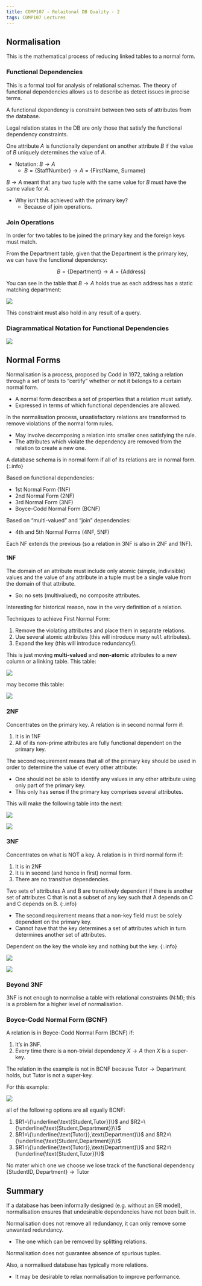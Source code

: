 ```yaml
---
title: COMP107 - Relaitonal DB Quality - 2
tags: COMP107 Lectures
---
```

## Normalisation
This is the mathematical process of reducing linked tables to a normal form.
### Functional Dependencies
This is a formal tool for analysis of relational schemas. The theory of functional dependencies allows us to describe as detect issues in precise terms.

A functional dependency is constraint between two sets of attributes from the database.

Legal relation states in the DB are only those that satisfy the functional dependency constraints.

One attribute $A$ is functionally dependent on another attribute $B$ if the value of $B$ uniquely determines the value of $A$.

* Notation: $B\rightarrow A$
	* $B=\{\text{StaffNumber}\}\rightarrow  A = \{\text{FirstName, Surname}\}$

$B\rightarrow A$ meant that any two tuple with the same value for $B$ must have the same value for $A$.

* Why isn't this achieved with the primary key?
	* Because of join operations.
	
### Join Operations
In order for two tables to be joined the primary key and the foreign keys must match.

From the Department table, given that the Department is the primary key, we can have the functional dependency:

$$B=\{\text{Department}\}\rightarrow A=\{\text{Address}\}$$

You can see in the table that $B\rightarrow A$ holds true as each address has a static matching department:

![]({{site.baseurl}}/assets/COMP107/Lectures/2020-12-09-2-1.png)

This constraint must also hold in any result of a query.

### Diagrammatical Notation for Functional Dependencies

![]({{site.baseurl}}/assets/COMP107/Lectures/2020-12-09-2-2.png)

## Normal Forms
Normalisation is a process, proposed by Codd in 1972, taking a relation through a set of tests to “certify” whether or not it belongs to a certain normal form.

* A normal form describes a set of properties that a relation must satisfy.
* Expressed in terms of which functional dependencies are allowed.

In the normalisation process, unsatisfactory relations are transformed to remove violations of the normal form rules.

* May involve decomposing a relation into smaller ones satisfying the rule.
* The attributes which violate the dependency are removed from the relation to create a new one.

A database schema is in normal form if all of its relations are in normal form.
{:.info}

Based on functional dependencies:

* 1st Normal Form (1NF)
* 2nd Normal Form (2NF)
* 3rd Normal Form (3NF)
* Boyce-Codd Normal Form (BCNF)

Based on “multi-valued” and “join” dependencies:

* 4th and 5th Normal Forms (4NF, 5NF)

Each NF extends the previous (so a relation in 3NF is also in 2NF and 1NF).

#### 1NF
The domain of an attribute must include only atomic (simple, indivisible) values and the value of any attribute in a tuple must be a single value from the domain of that attribute.

* So: no sets (multivalued), no composite attributes.

Interesting for historical reason, now in the very definition of a relation.

Techniques to achieve First Normal Form:

1. Remove the violating attributes and place them in separate relations.
1. Use several atomic attributes (this will introduce many `null` attributes).
1. Expand the key (this will introduce redundancy!).

This is just moving **multi-valued** and **non-atomic** attributes to a new column or a linking table. This table:

![]({{site.baseurl}}/assets/COMP107/Lectures/2020-12-09-2-3.png)

may become this table:

![]({{site.baseurl}}/assets/COMP107/Lectures/2020-12-09-2-4.png)

### 2NF
Concentrates on the primary key. A relation is in second normal form if:

1. It is in 1NF
1. All of its non-prime attributes are fully functional dependent on the primary key.

The second requirement means that all of the primary key should be used in order to determine the value of every other attribute:

* One should not be able to identify any values in any other attribute using only part of the primary key.
* This only has sense if the primary key comprises several attributes.

This will make the following table into the next:

![]({{site.baseurl}}/assets/COMP107/Lectures/2020-12-09-2-5.png)

![]({{site.baseurl}}/assets/COMP107/Lectures/2020-12-09-2-6.png)

### 3NF
Concentrates on what is NOT a key. A relation is in third normal form if:

1. It is in 2NF
1. It is in second (and hence in first) normal form.
1. There are no transitive dependencies.

Two sets of attributes A and B are transitively dependent if there is another set of attributes C that is not a subset of any key such that A depends on C and C depends on B.
{:.info}

* The second requirement means that a non-key field must be solely dependent on the primary key.
* Cannot have that the key determines a set of attributes which in turn determines another set of attributes.

Dependent on the key the whole key and nothing but the key.
{:.info}

![]({{site.baseurl}}/assets/COMP107/Lectures/2020-12-09-2-7.png)

![]({{site.baseurl}}/assets/COMP107/Lectures/2020-12-09-2-8.png)

### Beyond 3NF
3NF is not enough to normalise a table with relational constraints (N:M); this is a problem for a higher level of normalisation.

### Boyce-Codd Normal Form (BCNF)
A relation is in Boyce-Codd Normal Form (BCNF) if:

1. It’s in 3NF.
1. Every time there is a non-trivial dependency $X\rightarrow A$ then $X$ is a super-key.

The relation in the example is not in BCNF because $\text{Tutor}\rightarrow \text{Department}$ holds, but Tutor is not a super-key.

For this example:

![]({{site.baseurl}}/assets/COMP107/Lectures/2020-12-09-2-9.png)

all of the following options are all equally BCNF:

1. $R1=\{\underline{\text{Student,Tutor}}\}$ and $R2=\{\underline{\text{Student,Department}}\}$
1. $R1=\{\underline{\text{Tutor}},\text{Department}\}$ and $R2=\{\underline{\text{Student,Department}}\}$
1. $R1=\{\underline{\text{Tutor}},\text{Department}\}$ and $R2=\{\underline{\text{Student,Tutor}}\}$

No mater which one we choose we lose track of the functional dependency $\{\text{StudentID, Department}\}\rightarrow \text{Tutor}$

## Summary
If a database has been informally designed (e.g. without an ER model), normalisation ensures that undesirable dependencies have not been built in.

Normalisation does not remove all redundancy, it can only remove some unwanted redundancy.

* The one which can be removed by splitting relations.

Normalisation does not guarantee absence of spurious tuples.

Also, a normalised database has typically more relations.

* It may be desirable to relax normalisation to improve performance.